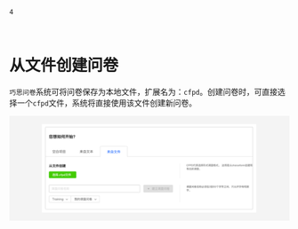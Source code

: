 ```index
4
```
```tag

```
```summary

```
# 从文件创建问卷

`巧思问卷`系统可将问卷保存为本地文件，扩展名为：`cfpd`。创建问卷时，可直接选择一个`cfpd`文件，系统将直接使用该文件创建新问卷。

<img src='./assets/04fromSurveyFile/fromSurveyFile.png'>

